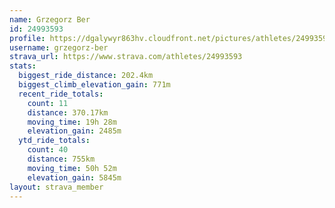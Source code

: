 ```yaml
---
name: Grzegorz Ber
id: 24993593
profile: https://dgalywyr863hv.cloudfront.net/pictures/athletes/24993593/7453165/12/large.jpg
username: grzegorz-ber
strava_url: https://www.strava.com/athletes/24993593
stats:
  biggest_ride_distance: 202.4km
  biggest_climb_elevation_gain: 771m
  recent_ride_totals:
    count: 11
    distance: 370.17km
    moving_time: 19h 28m
    elevation_gain: 2485m
  ytd_ride_totals:
    count: 40
    distance: 755km
    moving_time: 50h 52m
    elevation_gain: 5845m
layout: strava_member
--- 
```

